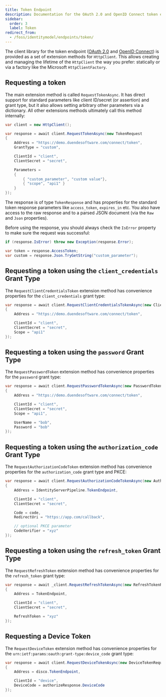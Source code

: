 ```yaml
---
title: Token Endpoint
description: Documentation for the OAuth 2.0 and OpenID Connect token endpoint client library, providing extension methods for HttpClient to handle various token request flows
sidebar:
  order: 3
  label: Token
redirect_from:
  - /foss/identitymodel/endpoints/token/
---
```


The client library for the token endpoint ([OAuth
2.0](https://tools.ietf.org/html/rfc6749#section-3.2) and [OpenID
Connect](https://openid.net/specs/openid-connect-core-1_0.html#tokenendpoint))
is provided as a set of extension methods for `HttpClient`. This allows
creating and managing the lifetime of the `HttpClient` the way you
prefer: statically or via a factory like the Microsoft
`HttpClientFactory`.

Requesting a token
------------------

The main extension method is called `RequestTokenAsync`. It has direct
support for standard parameters like client ID/secret (or assertion) and
grant type, but it also allows setting arbitrary other parameters via a
dictionary. All other extensions methods ultimately call this method
internally:

```csharp
var client = new HttpClient();

var response = await client.RequestTokenAsync(new TokenRequest
{
    Address = "https://demo.duendesoftware.com/connect/token",
    GrantType = "custom",

    ClientId = "client",
    ClientSecret = "secret",

    Parameters =
    {
        { "custom_parameter", "custom value"},
        { "scope", "api1" }
    }
});
```

The response is of type `TokenResponse` and has properties for the
standard token response parameters like `access_token`, `expires_in`
etc. You also have access to the raw response and to a parsed
JSON document (via the `Raw` and `Json` properties).

Before using the response, you should always check the `IsError`
property to make sure the request was successful:

```csharp
if (response.IsError) throw new Exception(response.Error);

var token = response.AccessToken;
var custom = response.Json.TryGetString("custom_parameter");
```

Requesting a token using the `client_credentials` Grant Type
------------------------------------------------------------

The `RequestClientCredentialsToken` extension method has convenience
properties for the `client_credentials` grant type:

```csharp
var response = await client.RequestClientCredentialsTokenAsync(new ClientCredentialsTokenRequest
{
    Address = "https://demo.duendesoftware.com/connect/token",

    ClientId = "client",
    ClientSecret = "secret",
    Scope = "api1"
});
```

Requesting a token using the `password` Grant Type
--------------------------------------------------

The `RequestPasswordToken` extension method has convenience properties
for the `password` grant type:

```csharp
var response = await client.RequestPasswordTokenAsync(new PasswordTokenRequest
{
    Address = "https://demo.duendesoftware.com/connect/token",

    ClientId = "client",
    ClientSecret = "secret",
    Scope = "api1",

    UserName = "bob",
    Password = "bob"
});
```

Requesting a token using the `authorization_code` Grant Type
------------------------------------------------------------

The `RequestAuthorizationCodeToken` extension method has convenience
properties for the `authorization_code` grant type and PKCE:

```csharp
var response = await client.RequestAuthorizationCodeTokenAsync(new AuthorizationCodeTokenRequest
{
    Address = IdentityServerPipeline.TokenEndpoint,

    ClientId = "client",
    ClientSecret = "secret",

    Code = code,
    RedirectUri = "https://app.com/callback",

    // optional PKCE parameter
    CodeVerifier = "xyz"
});
```

Requesting a token using the `refresh_token` Grant Type
-------------------------------------------------------

The `RequestRefreshToken` extension method has convenience properties
for the `refresh_token` grant type:

```csharp
var response = await _client.RequestRefreshTokenAsync(new RefreshTokenRequest
{
    Address = TokenEndpoint,

    ClientId = "client",
    ClientSecret = "secret",

    RefreshToken = "xyz"
});
```

Requesting a Device Token
-------------------------

The `RequestDeviceToken` extension method has convenience properties for
the `urn:ietf:params:oauth:grant-type:device_code` grant type:

```csharp
var response = await client.RequestDeviceTokenAsync(new DeviceTokenRequest
{
    Address = disco.TokenEndpoint,

    ClientId = "device",
    DeviceCode = authorizeResponse.DeviceCode
});
```
